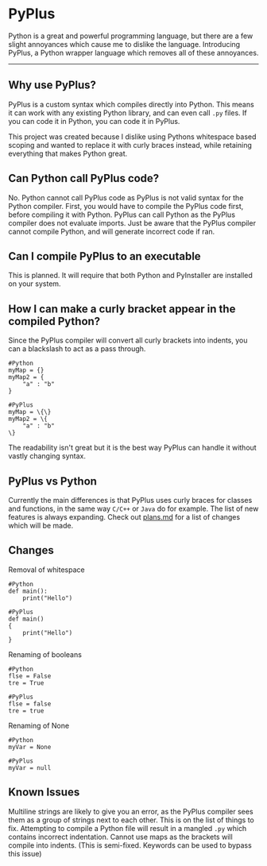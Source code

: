 # PyPlus
Python is a great and powerful programming language, but there are a few slight annoyances which cause me to dislike the language.
Introducing PyPlus, a Python wrapper language which removes all of these annoyances.
***
## Why use PyPlus?
PyPlus is a custom syntax which compiles directly into Python. This means it can work with any existing Python library, and can even call `.py` files. If you can code it in Python, you can code it in PyPlus.

This project was created because I dislike using Pythons whitespace based scoping and wanted to replace it with curly braces instead, while retaining everything that makes Python great.

## Can Python call PyPlus code?
No. Python cannot call PyPlus code as PyPlus is not valid syntax for the Python compiler. First, you would have to compile the PyPlus code first, before compiling it with Python.
PyPlus can call Python as the PyPlus compiler does not evaluate imports. Just be aware that the PyPlus compiler cannot compile Python, and will generate incorrect code if ran.

## Can I compile PyPlus to an executable
This is planned. It will require that both Python and PyInstaller are installed on your system.

## How I can make a curly bracket appear in the compiled Python?
Since the PyPlus compiler will convert all curly brackets into indents, you can a blackslash to act as a pass through.
```
#Python
myMap = {}
myMap2 = {
    "a" : "b"
}
```
```
#PyPlus
myMap = \{\}
myMap2 = \{
    "a" : "b"
\}
```
The readability isn't great but it is the best way PyPlus can handle it without vastly changing syntax.

## PyPlus vs Python
Currently the main differences is that PyPlus uses curly braces for classes and functions, in the same way `C/C++` or `Java` do for example.
The list of new features is always expanding. Check out [plans.md](https://github.com/SYXZyt/PyPlus/blob/master/Plans.md) for a list of changes which will be made.

## Changes
Removal of whitespace
```
#Python
def main():
    print("Hello")
```
```
#PyPlus
def main()
{
    print("Hello")
}
```

Renaming of booleans
```
#Python
flse = False
tre = True
```
```
#PyPlus
flse = false
tre = true
```

Renaming of None
```
#Python
myVar = None
```
```
#PyPlus
myVar = null
```
## Known Issues
Multiline strings are likely to give you an error, as the PyPlus compiler sees them as a group of strings next to each other. This is on the list of things to fix.
Attempting to compile a Python file will result in a mangled `.py` which contains incorrect indentation.
Cannot use maps as the brackets will compile into indents. (This is semi-fixed. Keywords can be used to bypass this issue)
